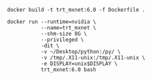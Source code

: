 `docker build -t trt_mxnet:6.0 -f Dockerfile .`

```
docker run --runtime=nvidia \
           --name=trt_mxnet \
           --shm-size 8G \
           --privileged \
           -dit \
           -v ~/Desktop/python:/py/ \
           -v /tmp/.X11-unix:/tmp/.X11-unix \
           -e DISPLAY=unix$DISPLAY \
           trt_mxnet:6.0 bash
```
